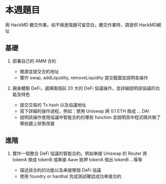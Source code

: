 # 本週題目

用 HackMD 繳交作業。如不做進階題可留空白，繳交作業時，請提供 HackMD網址

## 基礎

1. 部署自己的 AMM 合約

    - 開源並提交合約地址
    - 實作 swap, addLiquidity, removeLiquidity 提交截圖並說明各操作

2. 親身體驗 DeFi，選擇兩個前 20 大的 DeFi 協議操作，並詳細說明該協議的功能及特色

    - 提交交易的 Tx hash 以及協議地址
    - 寫下詳細的操作過程，例如：使用 Uniswap 將 0.1 ETH 換成 … DAI
    - 說明該操作使用協議中智能合約的哪些 function 並說明其中程式碼共做了哪些鏈上狀態改變

## 進階

1. 實作一個整合 DeFi 協議的智能合約。例如串接 Uniswap 的 Router 將 tokenA 換成 tokenB 或串接 Aave 抵押 tokenA 借出 tokenB …等等

    - 描述該合約的功能以及串接哪個 DeFi 協議
    - 使用 foundry or hardhat 完成測試確認成功串接合約
